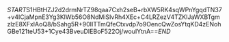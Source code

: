$START$S1HBtHZJ2d2drmNrTZ98qaa7Cxh2seB+rbXW5RK4sqWPnYgqdTN37+v4ICjaMpnE3Yg3KlWb56O8NdMiSIvRh4XEc+C4LRZezV4TZKlJaWXBTgmzlzE8XFxIAoQ8/bSahg5R+90IITTmQfeCtxvdp7o9OencQwZosYtqKD4zENohGBe121teU53+1Cye43BveuDIEBoF522Oj/wouIYtnA==$END$